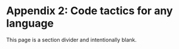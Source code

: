 # **Appendix 2: Code tactics for any language**

This page is a section divider and intentionally blank.
